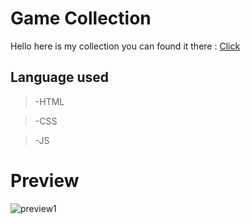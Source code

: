# Game Collection

Hello here is my collection you can found it there : [Click](https://youssefakanni.github.io/Youssef-s-collection_BeCode/)

## Language used

> -HTML

> -CSS

> -JS

# Preview

![preview1 ](images/youssefakanni.github.io_Youssef-s-collection_BeCode_.png)
